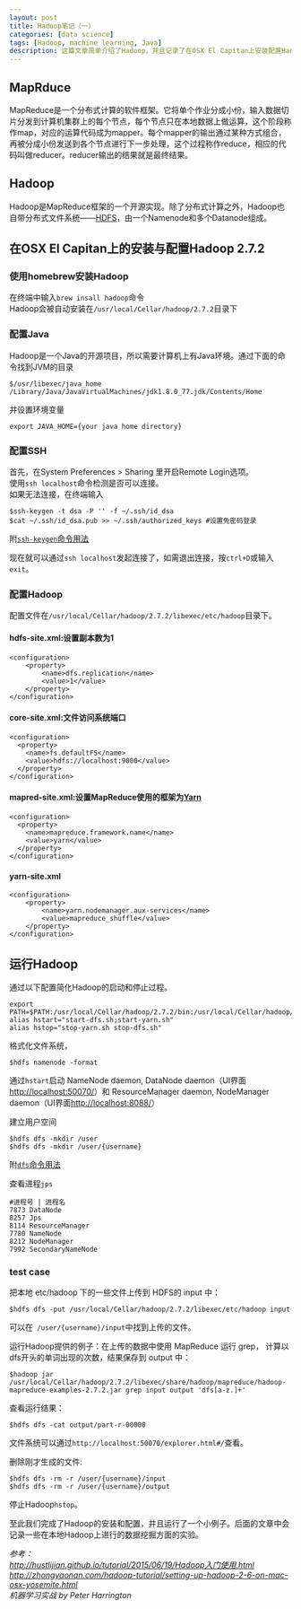 ```yaml
---
layout: post
title: Hadoop笔记（一）
categories: [data science]
tags: [Hadoop, machine learning, Java]
description: 这篇文章简单介绍了Hadoop，并且记录了在OSX El Capitan上安装配置Hadoop的过程。
---
```

## MapRduce
MapReduce是一个分布式计算的软件框架。它将单个作业分成小份，输入数据切片分发到计算机集群上的每个节点，每个节点只在本地数据上做运算，这个阶段称作map，对应的运算代码成为mapper。每个mapper的输出通过某种方式组合，再被分成小份发送到各个节点进行下一步处理，这个过程称作reduce，相应的代码叫做reducer。reducer输出的结果就是最终结果。

## Hadoop
Hadoop是MapReduce框架的一个开源实现。除了分布式计算之外，Hadoop也自带分布式文件系统——[HDFS](https://hadoop.apache.org/docs/r1.2.1/hdfs_design.html)，由一个Namenode和多个Datanode组成。

## 在OSX El Capitan上的安装与配置Hadoop 2.7.2
### 使用homebrew安装Hadoop
在终端中输入```brew insall hadoop```命令   
Hadoop会被自动安装在```/usr/local/Cellar/hadoop/2.7.2```目录下

### 配置Java
Hadoop是一个Java的开源项目，所以需要计算机上有Java环境。通过下面的命令找到JVM的目录

    $/usr/libexec/java_home 
    /Library/Java/JavaVirtualMachines/jdk1.8.0_77.jdk/Contents/Home

并设置环境变量

    export JAVA_HOME={your java home directory}
    
### 配置SSH
首先，在System Preferences > Sharing 里开启Remote Login选项。  
使用```ssh localhost```命令检测是否可以连接。  
如果无法连接，在终端输入

    $ssh-keygen -t dsa -P '' -f ~/.ssh/id_dsa
    $cat ~/.ssh/id_dsa.pub >> ~/.ssh/authorized_keys #设置免密码登录

附[```ssh-keygen```命令用法](http://www.delafond.org/traducmanfr/man/man1/ssh-keygen.1.html)

现在就可以通过```ssh localhost```发起连接了，如需退出连接，按```ctrl+D```或输入```exit```。

### 配置Hadoop
配置文件在```/usr/local/Cellar/hadoop/2.7.2/libexec/etc/hadoop```目录下。

#### hdfs-site.xml:设置副本数为1

    <configuration>
        <property>
            <name>dfs.replication</name>
            <value>1</value>
        </property>
    </configuration>
    
#### core-site.xml:文件访问系统端口

    <configuration>
      <property>
        <name>fs.defaultFS</name>
        <value>hdfs://localhost:9000</value>
      </property>
    </configuration>

#### mapred-site.xml:设置MapReduce使用的框架为[Yarn](https://hadoop.apache.org/docs/r2.7.1/hadoop-yarn/hadoop-yarn-site/YARN.html)

    <configuration>
      <property>
        <name>mapreduce.framework.name</name>
        <value>yarn</value>
      </property>
    </configuration>

#### yarn-site.xml

    <configuration>
        <property>
            <name>yarn.nodemanager.aux-services</name>
            <value>mapreduce_shuffle</value>
        </property>
    </configuration>
    
## 运行Hadoop
通过以下配置简化Hadoop的启动和停止过程。

    export PATH=$PATH:/usr/local/Cellar/hadoop/2.7.2/bin:/usr/local/Cellar/hadoop/2.7.2/sbin
    alias hstart="start-dfs.sh;start-yarn.sh"
    alias hstop="stop-yarn.sh stop-dfs.sh"
    
格式化文件系统，

    $hdfs namenode -format
    
通过```hstart```启动 NameNode daemon, DataNode daemon（UI界面[http://localhost:50070/](http://localhost:50070/)）和 ResourceManager daemon, NodeManager daemon（UI界面[http://localhost:8088/](http://localhost:8088/)）

建立用户空间

    $hdfs dfs -mkdir /user
    $hdfs dfs -mkdir /user/{username}
    
附[```dfs```命令用法](http://hadoop.apache.org/docs/current/hadoop-project-dist/hadoop-common/FileSystemShell.html)

查看进程```jps```
    
    #进程号 | 进程名
    7873 DataNode
    8257 Jps
    8114 ResourceManager
    7780 NameNode
    8212 NodeManager
    7992 SecondaryNameNode
    
### test case
把本地 etc/hadoop 下的一些文件上传到 HDFS的 input 中：

    $hdfs dfs -put /usr/local/Cellar/hadoop/2.7.2/libexec/etc/hadoop input

可以在``` /user/{username}/input```中找到上传的文件。

运行Hadoop提供的例子：在上传的数据中使用 MapReduce 运行 grep， 计算以dfs开头的单词出现的次数，结果保存到 output 中：

    $hadoop jar /usr/local/Cellar/hadoop/2.7.2/libexec/share/hadoop/mapreduce/hadoop-mapreduce-examples-2.7.2.jar grep input output 'dfs[a-z.]+'

查看运行结果：

    $hdfs dfs -cat output/part-r-00000
    
文件系统可以通过```http://localhost:50070/explorer.html#/```查看。

删除刚才生成的文件:

    $hdfs dfs -rm -r /user/{username}/input
    $hdfs dfs -rm -r /user/{username}/output

停止Hadoop```hstop```。

至此我们完成了Hadoop的安装和配置，并且运行了一个小例子。后面的文章中会记录一些在本地Hadoop上进行的数据挖掘方面的实验。


*参考：  
http://hustlijian.github.io/tutorial/2015/06/19/Hadoop入门使用.html  
http://zhongyaonan.com/hadoop-tutorial/setting-up-hadoop-2-6-on-mac-osx-yosemite.html  
机器学习实战 by Peter Harrington*